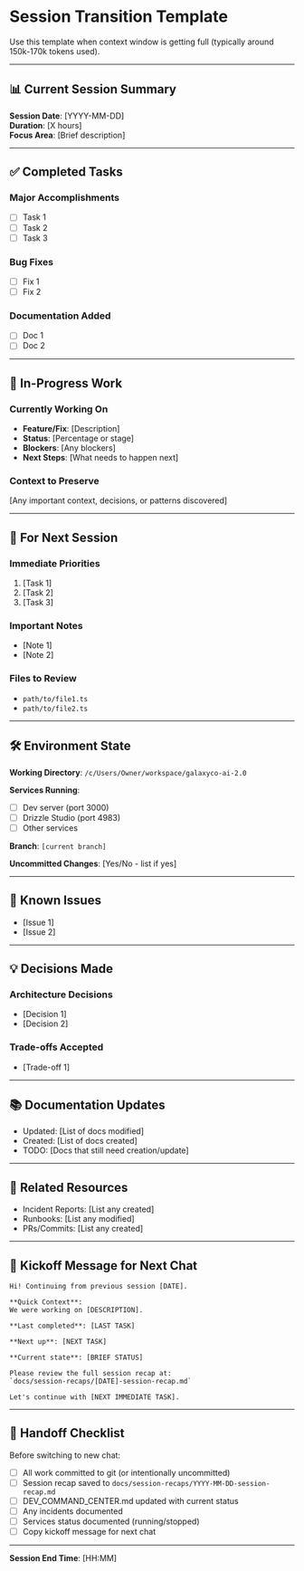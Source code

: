 # Session Transition Template

Use this template when context window is getting full (typically around 150k-170k tokens used).

---

## 📊 Current Session Summary

**Session Date**: [YYYY-MM-DD]  
**Duration**: [X hours]  
**Focus Area**: [Brief description]

---

## ✅ Completed Tasks

### Major Accomplishments

- [ ] Task 1
- [ ] Task 2
- [ ] Task 3

### Bug Fixes

- [ ] Fix 1
- [ ] Fix 2

### Documentation Added

- [ ] Doc 1
- [ ] Doc 2

---

## 🔄 In-Progress Work

### Currently Working On

- **Feature/Fix**: [Description]
- **Status**: [Percentage or stage]
- **Blockers**: [Any blockers]
- **Next Steps**: [What needs to happen next]

### Context to Preserve

[Any important context, decisions, or patterns discovered]

---

## 📝 For Next Session

### Immediate Priorities

1. [Task 1]
2. [Task 2]
3. [Task 3]

### Important Notes

- [Note 1]
- [Note 2]

### Files to Review

- `path/to/file1.ts`
- `path/to/file2.ts`

---

## 🛠️ Environment State

**Working Directory**: `/c/Users/Owner/workspace/galaxyco-ai-2.0`

**Services Running**:

- [ ] Dev server (port 3000)
- [ ] Drizzle Studio (port 4983)
- [ ] Other services

**Branch**: `[current branch]`

**Uncommitted Changes**: [Yes/No - list if yes]

---

## 🐛 Known Issues

- [Issue 1]
- [Issue 2]

---

## 💡 Decisions Made

### Architecture Decisions

- [Decision 1]
- [Decision 2]

### Trade-offs Accepted

- [Trade-off 1]

---

## 📚 Documentation Updates

- Updated: [List of docs modified]
- Created: [List of docs created]
- TODO: [Docs that still need creation/update]

---

## 🔗 Related Resources

- Incident Reports: [List any created]
- Runbooks: [List any modified]
- PRs/Commits: [List any created]

---

## 🚀 Kickoff Message for Next Chat

```
Hi! Continuing from previous session [DATE].

**Quick Context**:
We were working on [DESCRIPTION].

**Last completed**: [LAST TASK]

**Next up**: [NEXT TASK]

**Current state**: [BRIEF STATUS]

Please review the full session recap at:
`docs/session-recaps/[DATE]-session-recap.md`

Let's continue with [NEXT IMMEDIATE TASK].
```

---

## 📅 Handoff Checklist

Before switching to new chat:

- [ ] All work committed to git (or intentionally uncommitted)
- [ ] Session recap saved to `docs/session-recaps/YYYY-MM-DD-session-recap.md`
- [ ] DEV_COMMAND_CENTER.md updated with current status
- [ ] Any incidents documented
- [ ] Services status documented (running/stopped)
- [ ] Copy kickoff message for next chat

---

**Session End Time**: [HH:MM]
